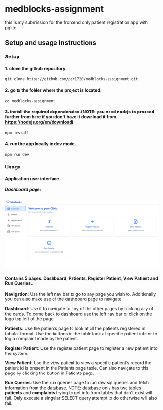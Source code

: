 # medblocks-assignment
this is my submission for the frontend only patient registration app with pglite

## Setup and usage instructions
### Setup
#### 1. clone the github repository.
```
git clone https://github.com/psr1720/medblocks-assignment.git
```
#### 2. go to the folder where the project is located.
```
cd medblocks-assignment
```
#### 3. install the required dependencies.(NOTE: you need nodejs to proceed further from here if you don't have it download it from https://nodejs.org/en/download)
```
npm install
```
#### 4. run the app locally in dev mode.
```
npm run dev
```

### Usage
#### Application user interface

##### Dashboard page:
![Screenshot of the application](./docs/Screenshot%202025-05-23%20113209.png)

#### Contains 5 pages. Dashboard, Patients, Register Patient, View Patient and Run Queries..

**Navigation**: Use the left nav bar to go to any page you wish to. Additionally you can also make use of the dashboard page to navigate

**Dashboard**: Use it to navigate to any of the other pages by clicking any of the cards. To come back to dashboard use the left nav bar or click on the logo top left of the page.

**Patients**: Use the patients page to look at all the patients registered in tabular format. Use the buttons in the table look at specific patient info or to log a complaint made by the patient.

**Register Patient**: Use the register patient page to register a new patient into the system.

**View Patient**: Use the view patient to view a specific patient's record the patient id is present in the Patients page table. Can also navigate to this page by clicking the button in Patients page.

**Run Queries**: Use the run queries page to run raw sql queries and fetch information from the database. NOTE: database only has two tables **patients** and **complaints** trying to get info from tables that don't exist will fail. Only execute a singular SELECT query attempt to do otherwise will also fail.

